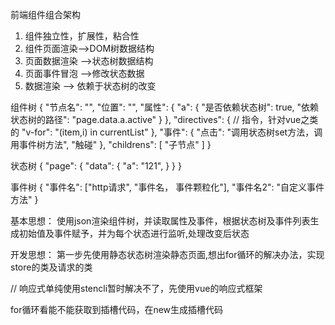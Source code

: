 前端组件组合架构

1. 组件独立性，扩展性，粘合性
2. 组件页面渲染——>DOM树数据结构
3. 页面数据渲染 ——>状态树数据结构
4. 页面事件冒泡 ——>修改状态数据
5. 数据渲染 ——> 依赖于状态树的改变

组件树
{
    "节点名": "",
    "位置": "",
    "属性": {
        "a": {
            "是否依赖状态树": true,
            "依赖状态树的路径": "page.data.a.active"
        }
    },
    "directives": {   // 指令，针对vue之类的
        "v-for": "(item,i) in currentList"
    },
    "事件": {
        "点击": "调用状态树set方法，调用事件树方法",
        "触碰"
    },
    "childrens": [
        "子节点"
    ]
}

状态树
{
    "page": {
        "data": {
            "a": "121",
        }
    }
}

事件树
{
    "事件名": ["http请求", "事件名， 事件颗粒化"],
    "事件名2": "自定义事件方法"
}


基本思想：
使用json渲染组件树，并读取属性及事件，根据状态树及事件列表生成初始值及事件赋予，并为每个状态进行监听,处理改变后状态

开发思想：
第一步先使用静态状态树渲染静态页面,想出for循环的解决办法，实现store的类及请求的类


// 响应式单纯使用stencli暂时解决不了，先使用vue的响应式框架

for循环看能不能获取到插槽代码，在new生成插槽代码